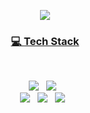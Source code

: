 <p align="center">
    <a href="https://zzangwoolog.tistory.com"><img src="https://user-images.githubusercontent.com/64726822/121777141-7237ef00-cbcb-11eb-822c-7441014895d2.png" border="0"</a>
</p>
<h3 align="center">💻 <b>Tech Stack</b></h3>
</br>
<p align="center">
<img src="https://img.shields.io/badge/Python-3766AB?style=flat-square&logo=Python&logoColor=white"/></a> &nbsp
<img src="https://img.shields.io/badge/JavaScript-F7DF1E?style=flat-square&logo=JavaScript&logoColor=white"/></a> &nbsp
</br>
<img src="https://img.shields.io/badge/Amazon AWS-FFAD00?style=flat-square&logo=AmazonAWS&logoColor=white"/></a> &nbsp
<img src="https://img.shields.io/badge/MySQL-4479A1?style=flat-square&logo=MySQL&logoColor=white"/></a> &nbsp
<img src="https://img.shields.io/badge/Node.js-339933?style=flat-square&logo=Node.js&logoColor=white"/></a> &nbsp</p>

